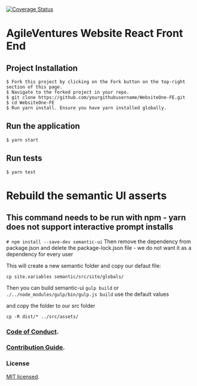 [![Coverage Status](https://coveralls.io/repos/github/AgileVentures/WebsiteOne-FE/badge.svg?branch=develop)](https://coveralls.io/github/AgileVentures/WebsiteOne-FE?branch=develop)

# AgileVentures Website React Front End


Project Installation
--------------------

```
$ Fork this project by clicking on the Fork button on the top-right section of this page.
$ Navigate to the forked project in your repo.
$ git clone https://github.com/yourgithubusername/WebsiteOne-FE.git
$ cd WebsiteOne-FE
$ Run yarn install. Ensure you have yarn installed globally.
```

Run the application
-------------------

```
$ yarn start
```

Run tests
---------

```
$ yarn test
```

# Rebuild the semantic UI asserts
## This command needs to be run with npm - yarn does not support interactive prompt installs
`# npm install --save-dev semantic-ui`
Then remove the dependency from package.json and delete the package-lock.json file - we do not want it as a dependency for every user

This will create a new semantic folder
and copy our defaut file:

`cp site.variables semantic/src/site/globals/`

Then you can build semantic-ui
`gulp build` or `./../node_modules/gulp/bin/gulp.js build`
use the default values

and copy the folder to our src folder

`cp -R dist/* ../src/assets/`

### [Code of Conduct](./CODE_OF_CONDUCT).
### [Contribution Guide](./CONTRIBUTION_GUIDE).


### License

[MIT licensed](./LICENSE).
